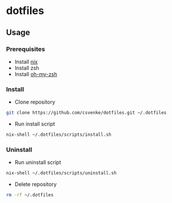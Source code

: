 # dotfiles

## Usage

### Prerequisites

- Install [nix](https://nixos.org/download)
- Install zsh
- Install [oh-my-zsh](https://ohmyz.sh/#install)

### Install

- Clone repository

```sh
git clone https://github.com/csvenke/dotfiles.git ~/.dotfiles
```

- Run install script

```sh
nix-shell ~/.dotfiles/scripts/install.sh
```

### Uninstall

- Run uninstall script

```sh
nix-shell ~/.dotfiles/scripts/uninstall.sh
```

- Delete repository

```sh
rm -rf ~/.dotfiles
```
